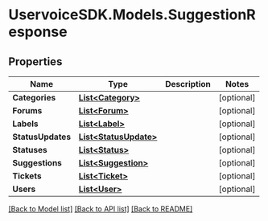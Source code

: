 # UservoiceSDK.Models.SuggestionResponse
## Properties

Name | Type | Description | Notes
------------ | ------------- | ------------- | -------------
**Categories** | [**List&lt;Category&gt;**](Category.md) |  | [optional] 
**Forums** | [**List&lt;Forum&gt;**](Forum.md) |  | [optional] 
**Labels** | [**List&lt;Label&gt;**](Label.md) |  | [optional] 
**StatusUpdates** | [**List&lt;StatusUpdate&gt;**](StatusUpdate.md) |  | [optional] 
**Statuses** | [**List&lt;Status&gt;**](Status.md) |  | [optional] 
**Suggestions** | [**List&lt;Suggestion&gt;**](Suggestion.md) |  | [optional] 
**Tickets** | [**List&lt;Ticket&gt;**](Ticket.md) |  | [optional] 
**Users** | [**List&lt;User&gt;**](User.md) |  | [optional] 

[[Back to Model list]](../README.md#documentation-for-models) [[Back to API list]](../README.md#documentation-for-api-endpoints) [[Back to README]](../README.md)

